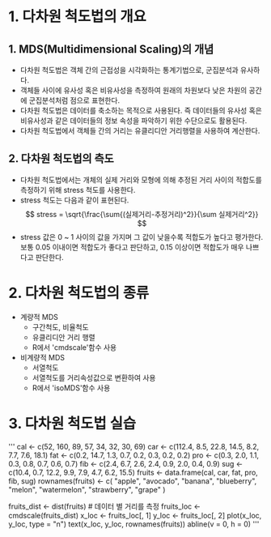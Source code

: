 # 1. 다차원 척도법의 개요
## 1. MDS(Multidimensional Scaling)의 개념
- 다차원 척도법은 객체 간의 근접성을 시각화하는 통계기법으로, 군집분석과 유사하다.
- 객체들 사이에 유사성 혹은 비유사성을 측정하여 원래의 차원보다 낮은 차원의 공간에 군집분석처럼 점으로 표현한다.
- 다차원 척도법은 데이터를 축소하는 목적으로 사용된다. 즉 데이터들의 유사성 혹은 비유사성과 같은 데이터들의 정보 속성을 파악하기 위한 수단으로도 활용된다.
- 다차원 척도법에서 객체들 간의 거리는 유클리디안 거리행렬을 사용하여 계산한다.

## 2. 다차원 척도법의 측도
- 다차원 척도법에서는 개체의 실제 거리와 모형에 의해 추정된 거리 사이의 적합도를 측정하기 위해 stress 척도를 사용한다.
- stress 척도는 다음과 같이 표현된다.
$$
stress = \sqrt{\frac{\sum{(실제거리-추정거리)^2}}{\sum 실제거리^2}}
$$
- stress 값은 0 ~ 1 사이의 값을 가지며 그 값이 낮을수록 적합도가 높다고 평가한다. 보통 0.05 이내이면 적합도가 좋다고 판단하고, 0.15 이상이면 적합도가 매우 나쁘다고 판단한다.

# 2. 다차원 척도법의 종류
- 계량적 MDS
    - 구간척도, 비율척도
    - 유클리디안 거리 행렬
    - R에서 'cmdscale'함수 사용
- 비계량적 MDS
    - 서열척도
    - 서열척도를 거리속성값으로 변환하여 사용
    - R에서 'isoMDS'함수 사용

# 3. 다차원 척도법 실습

'''
cal <- c(52, 160, 89, 57, 34, 32, 30, 69)
car <- c(112.4, 8.5, 22.8, 14.5, 8.2, 7.7, 7.6, 18.1)
fat <- c(0.2, 14.7, 1.3, 0.7, 0.2, 0.3, 0.2, 0.2)
pro <- c(0.3, 2.0, 1.1, 0.3, 0.8, 0.7, 0.6, 0.7)
fib <- c(2.4, 6.7, 2.6, 2.4, 0.9, 2.0, 0.4, 0.9)
sug <- c(10.4, 0.7, 12.2, 9.9, 7.9, 4.7, 6.2, 15.5)
fruits <- data.frame(cal, car, fat, pro, fib, sug)
rownames(fruits) <- c(
  "apple",
  "avocado",
  "banana",
  "blueberry",
  "melon",
  "watermelon",
  "strawberry",
  "grape"
)

fruits_dist <- dist(fruits) # 데이터 별 거리를 측정
fruits_loc <- cmdscale(fruits_dist)
x_loc <- fruits_loc[, 1]
y_loc <- fruits_loc[, 2]
plot(x_loc, y_loc, type = "n")
text(x_loc, y_loc, rownames(fruits))
abline(v = 0, h = 0)
'''